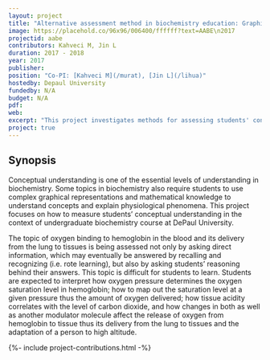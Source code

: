 ```yaml
---
layout: project
title: "Alternative assessment method in biochemistry education: Graphical representation of oxygen binding and delivery"
image: https://placehold.co/96x96/006400/ffffff?text=AABE\n2017
projectid: aabe
contributors: Kahveci M, Jin L
duration: 2017 - 2018
year: 2017
publisher:
position: "Co-PI: [Kahveci M](/murat), [Jin L](/lihua)"
hostedby: Depaul University
fundedby: N/A
budget: N/A
pdf:
web:
excerpt: "This project investigates methods for assessing students' conceptual understanding in undergraduate biochemistry courses at DePaul University."
project: true
---
```


## Synopsis

Conceptual understanding is one of the essential levels of understanding in biochemistry. Some topics in biochemistry also require students to use complex graphical representations and mathematical knowledge to understand concepts and explain physiological phenomena. This project focuses on how to measure students’ conceptual understanding in the context of undergraduate biochemistry course at DePaul University.

The topic of oxygen binding to hemoglobin in the blood and its delivery from the lung to tissues is being assessed not only by asking direct information, which may eventually be answered by recalling and recognizing (i.e. rote learning), but also by asking students’ reasoning behind their answers. This topic is difficult for students to learn. Students are expected to interpret how oxygen pressure determines the oxygen saturation level in hemoglobin; how to map out the saturation level at a given pressure thus the amount of oxygen delivered; how tissue acidity correlates with the level of carbon dioxide, and how changes in both as well as another modulator molecule affect the release of oxygen from hemoglobin to tissue thus its delivery from the lung to tissues and the adaptation of a person to high altitude.

{%- include project-contributions.html -%}
